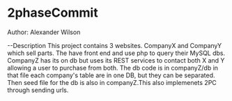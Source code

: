 # 2phaseCommit

Author: Alexander Wilson

--Description 
This project contains 3 websites. CompanyX and CompanyY which sell parts. The have front end and use php to 
query their MySQL dbs. CompanyZ has its on db but uses its REST services to contact both X and Y allowing 
a user to purchase from both. The db code is in companyZ/db in that file each company's table are in one DB, 
but they can be separated. Then seed file for the db is also in companyZ.This also implemenets 2PC through sending urls.  
